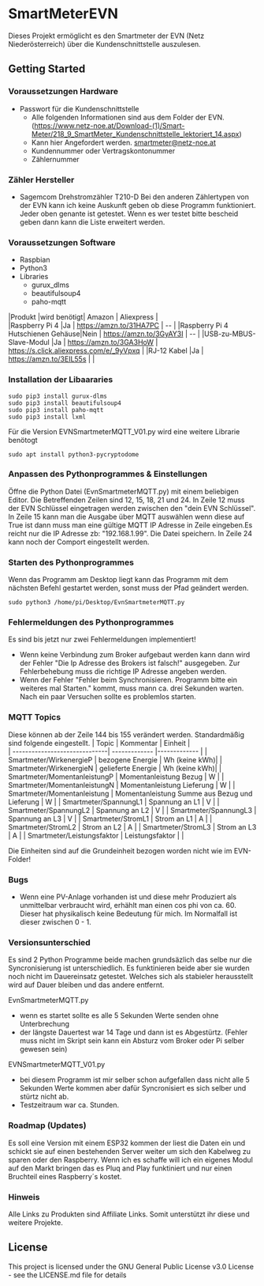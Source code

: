 # SmartMeterEVN
Dieses Projekt ermöglicht es den Smartmeter der EVN (Netz Niederösterreich) über die Kundenschnittstelle auszulesen.


## Getting Started
### Voraussetzungen Hardware
* Passwort für die Kundenschnittstelle
  * Alle folgenden Informationen sind aus dem Folder der EVN. (https://www.netz-noe.at/Download-(1)/Smart-Meter/218_9_SmartMeter_Kundenschnittstelle_lektoriert_14.aspx)
  * Kann hier Angefordert werden. smartmeter@netz-noe.at
  * Kundennummer oder Vertragskontonummer
  * Zählernummer



### Zähler Hersteller
* Sagemcom Drehstromzähler T210-D
Bei den anderen Zählertypen von der EVN kann ich keine Auskunft geben ob diese Programm funktioniert. Jeder oben genante ist getestet. Wenn es wer testet bitte bescheid geben dann kann die Liste erweitert werden.

### Voraussetzungen Software
* Raspbian
* Python3
* Libraries
    * gurux_dlms
    * beautifulsoup4
    * paho-mqtt

|Produkt                           |wird benötigt| Amazon                  | Aliexpress                               |   
|Raspberry Pi 4                    |Ja           | https://amzn.to/31HA7PC | --                                       |
|Raspberry Pi 4 Hutschienen Gehäuse|Nein         | https://amzn.to/3GyAY3I | --                                       |
|USB-zu-MBUS-Slave-Modul           |Ja           | https://amzn.to/3GA3HoW | https://s.click.aliexpress.com/e/_9yVpxq |
|RJ-12 Kabel                       |Ja           | https://amzn.to/3EIL55s |                                          |


### Installation der Libaararies
```
sudo pip3 install gurux-dlms
sudo pip3 install beautifulsoup4
sudo pip3 install paho-mqtt
sudo pip3 install lxml
```
Für die Version EVNSmartmeterMQTT_V01.py wird eine weitere Librarie benötogt
```
sudo apt install python3-pycryptodome
```

### Anpassen des Pythonprogrammes & Einstellungen
Öffne die Python Datei (EvnSmartmeterMQTT.py) mit einem beliebigen Editor. Die Betreffenden Zeilen sind 12, 15, 18, 21 und 24. In Zeile 12 muss der EVN Schlüssel eingetragen werden zwischen den "dein EVN Schlüssel". In Zeile 15 kann man die Ausgabe über MQTT auswählen wenn diese auf True ist dann muss man eine gültige MQTT IP Adresse in Zeile eingeben.Es reicht nur die IP Adresse zb: "192.168.1.99". Die Datei speichern. In Zeile 24 kann noch der Comport eingestellt werden. 

### Starten des Pythonprogrammes
Wenn das Programm am Desktop liegt kann das Programm mit dem nächsten Befehl gestartet werden, sonst muss der Pfad geändert werden.
```
sudo python3 /home/pi/Desktop/EvnSmartmeterMQTT.py
```

### Fehlermeldungen des Pythonprogrammes
Es sind bis jetzt nur zwei Fehlermeldungen implementiert!
* Wenn keine Verbindung zum Broker aufgebaut werden kann dann wird der Fehler "Die Ip Adresse des Brokers ist falsch!" ausgegeben. Zur Fehlerbehebung muss die richtige IP Adresse angeben werden.
* Wenn der Fehler "Fehler beim Synchronisieren. Programm bitte ein weiteres mal Starten." kommt, muss mann ca. drei Sekunden warten. Nach ein paar Versuchen sollte es problemlos starten.

### MQTT Topics
Diese können ab der Zeile 144 bis 155 verändert werden. Standardmäßig sind folgende eingestellt.
| Topic                         | Kommentar                                       | Einheit       |    
| ------------------------------| -------------                                   |-------------  |
| Smartmeter/WirkenergieP       | bezogene Energie                                | Wh (keine kWh)|
| Smartmeter/WirkenergieN       | gelieferte Energie                              | Wh (keine kWh)|
| Smartmeter/MomentanleistungP  | Momentanleistung Bezug                          | W             |
| Smartmeter/MomentanleistungN  | Momentanleistung Lieferung                      | W             |
| Smartmeter/Momentanleistung   | Momentanleistung Summe aus Bezug und Lieferung  | W             |
| Smartmeter/SpannungL1         | Spannung an L1                                  | V             |
| Smartmeter/SpannungL2         | Spannung an L2                                  | V             |
| Smartmeter/SpannungL3         | Spannung an L3                                  | V             |
| Smartmeter/StromL1            | Strom an L1                                     | A             |
| Smartmeter/StromL2            | Strom an L2                                     | A             |
| Smartmeter/StromL3            | Strom an L3                                     | A             |
| Smartmeter/Leistungsfaktor    | Leistungsfaktor                                 |               |

Die Einheiten sind auf die Grundeinheit bezogen worden nicht wie im EVN-Folder!
### Bugs
* Wenn eine PV-Anlage vorhanden ist und diese mehr Produziert als unmittelbar verbraucht wird, erhählt man einen cos phi von ca. 60. Dieser hat physikalisch keine Bedeutung für mich. Im Normalfall ist dieser zwischen 0 - 1.

### Versionsunterschied
Es sind 2 Python Programme beide machen grundsäzlich das selbe nur die Syncronisierung ist unterschiedlich. Es funktinieren beide aber sie wurden noch nicht im Dauereinsatz getestet. Welches sich als stabieler herausstellt wird auf Dauer bleiben und das andere entfernt.

EvnSmartmeterMQTT.py
* wenn es startet sollte es alle 5 Sekunden Werte senden ohne Unterbrechung
* der längste Dauertest war 14 Tage und dann ist es Abgestürtz. (Fehler muss nicht im Skript sein kann ein Absturz vom Broker oder Pi selber gewesen sein)

EVNSmartmeterMQTT_V01.py
* bei diesem Programm ist mir selber schon aufgefallen dass nicht alle 5 Sekunden Werte kommen aber dafür Syncronisiert es sich selber und stürtz nicht ab.
* Testzeitraum war ca. Stunden.


### Roadmap (Updates)
Es soll eine Version mit einem ESP32 kommen der liest die Daten ein und schickt sie auf einen bestehenden Server weiter um sich den Kabelweg zu sparen oder den Raspberry.
Wenn ich es schaffe will ich ein eigenes Modul auf den Markt bringen das es Pluq and Play funktiniert und nur einen Bruchteil eines Raspberry´s kostet.

### Hinweis
Alle Links zu Produkten sind Affiliate Links. Somit unterstützt ihr diese und weitere Projekte.

## License

This project is licensed under the GNU General Public License v3.0 License - see the LICENSE.md file for details